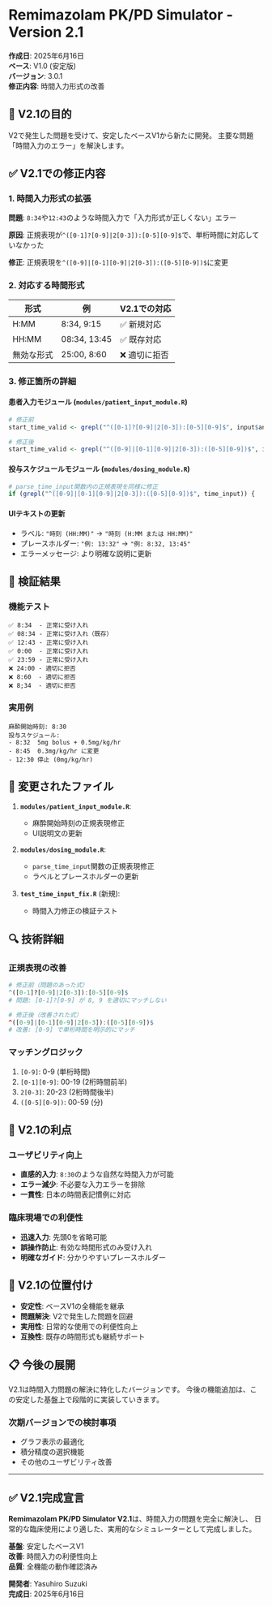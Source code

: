 # Remimazolam PK/PD Simulator - Version 2.1

**作成日**: 2025年6月16日  
**ベース**: V1.0 (安定版)  
**バージョン**: 3.0.1  
**修正内容**: 時間入力形式の改善

## 🎯 V2.1の目的

V2で発生した問題を受けて、安定したベースV1から新たに開発。
主要な問題「時間入力のエラー」を解決します。

## ✅ V2.1での修正内容

### 1. 時間入力形式の拡張
**問題**: `8:34`や`12:43`のような時間入力で「入力形式が正しくない」エラー

**原因**: 正規表現が`^([0-1]?[0-9]|2[0-3]):[0-5][0-9]$`で、単桁時間に対応していなかった

**修正**: 正規表現を`^([0-9]|[0-1][0-9]|2[0-3]):([0-5][0-9])$`に変更

### 2. 対応する時間形式
| 形式 | 例 | V2.1での対応 |
|------|-------|--------------|
| H:MM | 8:34, 9:15 | ✅ 新規対応 |
| HH:MM | 08:34, 13:45 | ✅ 既存対応 |
| 無効な形式 | 25:00, 8:60 | ❌ 適切に拒否 |

### 3. 修正箇所の詳細

#### 患者入力モジュール (`modules/patient_input_module.R`)
```r
# 修正前
start_time_valid <- grepl("^([0-1]?[0-9]|2[0-3]):[0-5][0-9]$", input$anesthesia_start_time)

# 修正後  
start_time_valid <- grepl("^([0-9]|[0-1][0-9]|2[0-3]):([0-5][0-9])$", input$anesthesia_start_time)
```

#### 投与スケジュールモジュール (`modules/dosing_module.R`)
```r
# parse_time_input関数内の正規表現を同様に修正
if (grepl("^([0-9]|[0-1][0-9]|2[0-3]):([0-5][0-9])$", time_input)) {
```

#### UIテキストの更新
- ラベル: `"時刻 (HH:MM)"` → `"時刻 (H:MM または HH:MM)"`
- プレースホルダー: `"例: 13:32"` → `"例: 8:32, 13:45"`
- エラーメッセージ: より明確な説明に更新

## 🧪 検証結果

### 機能テスト
```
✅ 8:34  - 正常に受け入れ
✅ 08:34 - 正常に受け入れ（既存）
✅ 12:43 - 正常に受け入れ
✅ 0:00  - 正常に受け入れ
✅ 23:59 - 正常に受け入れ
❌ 24:00 - 適切に拒否
❌ 8:60  - 適切に拒否
❌ 8;34  - 適切に拒否
```

### 実用例
```
麻酔開始時刻: 8:30
投与スケジュール:
- 8:32  5mg bolus + 0.5mg/kg/hr
- 8:45  0.3mg/kg/hr に変更
- 12:30 停止 (0mg/kg/hr)
```

## 📁 変更されたファイル

1. **`modules/patient_input_module.R`**:
   - 麻酔開始時刻の正規表現修正
   - UI説明文の更新

2. **`modules/dosing_module.R`**:
   - `parse_time_input`関数の正規表現修正
   - ラベルとプレースホルダーの更新

3. **`test_time_input_fix.R`** (新規):
   - 時間入力修正の検証テスト

## 🔍 技術詳細

### 正規表現の改善
```r
# 修正前（問題のあった式）
^([0-1]?[0-9]|2[0-3]):[0-5][0-9]$
# 問題: [0-1]?[0-9] が 8, 9 を適切にマッチしない

# 修正後（改善された式）
^([0-9]|[0-1][0-9]|2[0-3]):([0-5][0-9])$
# 改善: [0-9] で単桁時間を明示的にマッチ
```

### マッチングロジック
1. `[0-9]`: 0-9 (単桁時間)
2. `[0-1][0-9]`: 00-19 (2桁時間前半)
3. `2[0-3]`: 20-23 (2桁時間後半)
4. `([0-5][0-9])`: 00-59 (分)

## 🎯 V2.1の利点

### ユーザビリティ向上
- **直感的入力**: `8:30`のような自然な時間入力が可能
- **エラー減少**: 不必要な入力エラーを排除
- **一貫性**: 日本の時間表記慣例に対応

### 臨床現場での利便性
- **迅速入力**: 先頭0を省略可能
- **誤操作防止**: 有効な時間形式のみ受け入れ
- **明確なガイド**: 分かりやすいプレースホルダー

## 🚀 V2.1の位置付け

- **安定性**: ベースV1の全機能を継承
- **問題解決**: V2で発生した問題を回避
- **実用性**: 日常的な使用での利便性向上
- **互換性**: 既存の時間形式も継続サポート

## 📋 今後の展開

V2.1は時間入力問題の解決に特化したバージョンです。
今後の機能追加は、この安定した基盤上で段階的に実装していきます。

### 次期バージョンでの検討事項
- グラフ表示の最適化
- 積分精度の選択機能
- その他のユーザビリティ改善

---

## ✅ V2.1完成宣言

**Remimazolam PK/PD Simulator V2.1**は、時間入力の問題を完全に解決し、
日常的な臨床使用により適した、実用的なシミュレーターとして完成しました。

**基盤**: 安定したベースV1  
**改善**: 時間入力の利便性向上  
**品質**: 全機能の動作確認済み

**開発者**: Yasuhiro Suzuki  
**完成日**: 2025年6月16日
